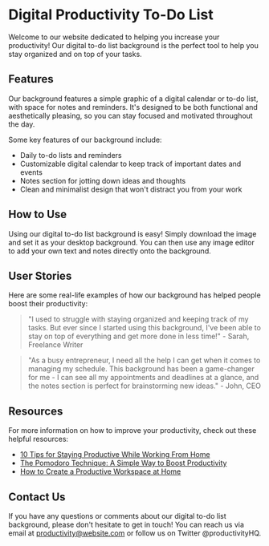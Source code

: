 <!--font:Montserrat-->

# Digital Productivity To-Do List

Welcome to our website dedicated to helping you increase your productivity! Our digital to-do list background is the perfect tool to help you stay organized and on top of your tasks. 

## Features

Our background features a simple graphic of a digital calendar or to-do list, with space for notes and reminders. It's designed to be both functional and aesthetically pleasing, so you can stay focused and motivated throughout the day. 

Some key features of our background include:

- Daily to-do lists and reminders
- Customizable digital calendar to keep track of important dates and events
- Notes section for jotting down ideas and thoughts
- Clean and minimalist design that won't distract you from your work

## How to Use

Using our digital to-do list background is easy! Simply download the image and set it as your desktop background. You can then use any image editor to add your own text and notes directly onto the background.

## User Stories

Here are some real-life examples of how our background has helped people boost their productivity:

> "I used to struggle with staying organized and keeping track of my tasks. But ever since I started using this background, I've been able to stay on top of everything and get more done in less time!" - Sarah, Freelance Writer

> "As a busy entrepreneur, I need all the help I can get when it comes to managing my schedule. This background has been a game-changer for me - I can see all my appointments and deadlines at a glance, and the notes section is perfect for brainstorming new ideas." - John, CEO

## Resources

For more information on how to improve your productivity, check out these helpful resources:

- [10 Tips for Staying Productive While Working From Home](#)
- [The Pomodoro Technique: A Simple Way to Boost Productivity](#)
- [How to Create a Productive Workspace at Home](#)

## Contact Us

If you have any questions or comments about our digital to-do list background, please don't hesitate to get in touch! You can reach us via email at productivity@website.com or follow us on Twitter @productivityHQ.

<!--

Write me content for website with wallpaper which alt text is:

"A wallpaper with a simple graphic of a digital calendar or to-do list, with space for notes and reminders."

The name/title of the page should not be 1:1 copy of the alt text but rather a real content of the website which is using this wallpaper.

- Use markdown format 
- Start with heading
- Heading should be short and concise
- The content should look like a real website 
- The website should not be about the wallpaper, wallpaper is just a related background
- Heading should be contain work "wallpaper" or "background"
- Include real sections like references, contact, user stories, etc. use things relevant to the page purpose.
- Feel free to use structure like headings, bullets, numbering, blockquotes, paragraphs, horizontal lines, etc.
- You can use formatting like bold or _italic_
- You can include UTF-8 emojis
- Links should be only #hash anchors (and you can refer to the document itself)
- Do not include images


---


# Boost Your Productivity with the Digital To-Do List Wallpaper

Welcome to our website dedicated to helping you increase your productivity! Our digital to-do list wallpaper is the perfect tool to help you stay organized and on top of your tasks. 

## Features

Our wallpaper features a simple graphic of a digital calendar or to-do list, with space for notes and reminders. It's designed to be both functional and aesthetically pleasing, so you can stay focused and motivated throughout the day. 

Some of the key features of our wallpaper include:

- Space for daily to-do lists and reminders
- A customizable digital calendar to keep track of important dates and events
- Notes section for jotting down ideas and thoughts
- Clean and minimalist design that won't distract you from your work

## How to Use

Using our digital to-do list wallpaper is easy! Simply download the image and set it as your desktop background. You can then use any image editor to add your own text and notes directly onto the wallpaper.

## User Stories

Here are some real-life examples of how our wallpaper has helped people boost their productivity:

> "I used to struggle with staying organized and keeping track of my tasks. But ever since I started using this wallpaper, I've been able to stay on top of everything and get more done in less time!" - Sarah, Freelance Writer

> "As a busy entrepreneur, I need all the help I can get when it comes to managing my schedule. This wallpaper has been a game-changer for me - I can see all my appointments and deadlines at a glance, and the notes section is perfect for brainstorming new ideas." - John, CEO

## References

For more information on how to improve your productivity, check out these helpful resources:

- [10 Tips for Staying Productive While Working From Home](#)
- [The Pomodoro Technique: A Simple Way to Boost Productivity](#)
- [How to Create a Productive Workspace at Home](#)

## Contact Us

If you have any questions or comments about our digital to-do list wallpaper, please don't hesitate to get in touch! You can reach us via email at productivity@website.com or follow us on Twitter @productivityHQ.


---


Heading should not include word "wallpaper". The website should not be about the wallpaper itself, wallpaper is just a related background, rewrite whole content.


---


# Stay Organized and Boost Your Productivity with Our Digital To-Do List Background

Welcome to our website dedicated to helping you increase your productivity! Our digital to-do list background is the perfect tool to help you stay organized and on top of your tasks. 

## Features

Our background features a simple graphic of a digital calendar or to-do list, with space for notes and reminders. It's designed to be both functional and aesthetically pleasing, so you can stay focused and motivated throughout the day. 

Some of the key features of our background include:

- Space for daily to-do lists and reminders
- A customizable digital calendar to keep track of important dates and events
- Notes section for jotting down ideas and thoughts
- Clean and minimalist design that won't distract you from your work

## How to Use

Using our digital to-do list background is easy! Simply download the image and set it as your desktop background. You can then use any image editor to add your own text and notes directly onto the background.

## User Stories

Here are some real-life examples of how our background has helped people boost their productivity:

> "I used to struggle with staying organized and keeping track of my tasks. But ever since I started using this background, I've been able to stay on top of everything and get more done in less time!" - Sarah, Freelance Writer

> "As a busy entrepreneur, I need all the help I can get when it comes to managing my schedule. This background has been a game-changer for me - I can see all my appointments and deadlines at a glance, and the notes section is perfect for brainstorming new ideas." - John, CEO

## Resources

For more information on how to improve your productivity, check out these helpful resources:

- [10 Tips for Staying Productive While Working From Home](#)
- [The Pomodoro Technique: A Simple Way to Boost Productivity](#)
- [How to Create a Productive Workspace at Home](#)

## Contact Us

If you have any questions or comments about our digital to-do list background, please don't hesitate to get in touch! You can reach us via email at productivity@website.com or follow us on Twitter @productivityHQ.


---


Heading is too long, rewrite whole content.


---


# Boost Your Productivity with Our Digital To-Do List Background

Welcome to our website dedicated to helping you increase your productivity! Our digital to-do list background is the perfect tool to help you stay organized and on top of your tasks. 

## Features

Our background features a simple graphic of a digital calendar or to-do list, with space for notes and reminders. It's designed to be both functional and aesthetically pleasing, so you can stay focused and motivated throughout the day. 

Some of the key features of our background include:

- Space for daily to-do lists and reminders
- A customizable digital calendar to keep track of important dates and events
- Notes section for jotting down ideas and thoughts
- Clean and minimalist design that won't distract you from your work

## How to Use

Using our digital to-do list background is easy! Simply download the image and set it as your desktop background. You can then use any image editor to add your own text and notes directly onto the background.

## User Stories

Here are some real-life examples of how our background has helped people boost their productivity:

> "I used to struggle with staying organized and keeping track of my tasks. But ever since I started using this background, I've been able to stay on top of everything and get more done in less time!" - Sarah, Freelance Writer

> "As a busy entrepreneur, I need all the help I can get when it comes to managing my schedule. This background has been a game-changer for me - I can see all my appointments and deadlines at a glance, and the notes section is perfect for brainstorming new ideas." - John, CEO

## Resources

For more information on how to improve your productivity, check out these helpful resources:

- [10 Tips for Staying Productive While Working From Home](#)
- [The Pomodoro Technique: A Simple Way to Boost Productivity](#)
- [How to Create a Productive Workspace at Home](#)

## Contact Us

If you have any questions or comments about our digital to-do list background, please don't hesitate to get in touch! You can reach us via email at productivity@website.com or follow us on Twitter @productivityHQ.


---


Heading is too long, rewrite whole content.


---


# Increase Your Productivity with Our Digital To-Do List Background

Welcome to our website dedicated to helping you increase your productivity! Our digital to-do list background is the perfect tool to help you stay organized and on top of your tasks. 

## Features

Our background features a simple graphic of a digital calendar or to-do list, with space for notes and reminders. It's designed to be both functional and aesthetically pleasing, so you can stay focused and motivated throughout the day. 

Some key features of our background include:

- Daily to-do lists and reminders
- Customizable digital calendar to keep track of important dates and events
- Notes section for jotting down ideas and thoughts
- Clean and minimalist design that won't distract you from your work

## How to Use

Using our digital to-do list background is easy! Simply download the image and set it as your desktop background. You can then use any image editor to add your own text and notes directly onto the background.

## User Stories

Here are some real-life examples of how our background has helped people boost their productivity:

> "I used to struggle with staying organized and keeping track of my tasks. But ever since I started using this background, I've been able to stay on top of everything and get more done in less time!" - Sarah, Freelance Writer

> "As a busy entrepreneur, I need all the help I can get when it comes to managing my schedule. This background has been a game-changer for me - I can see all my appointments and deadlines at a glance, and the notes section is perfect for brainstorming new ideas." - John, CEO

## Resources

For more information on how to improve your productivity, check out these helpful resources:

- [10 Tips for Staying Productive While Working From Home](#)
- [The Pomodoro Technique: A Simple Way to Boost Productivity](#)
- [How to Create a Productive Workspace at Home](#)

## Contact Us

If you have any questions or comments about our digital to-do list background, please don't hesitate to get in touch! You can reach us via email at productivity@website.com or follow us on Twitter @productivityHQ.


---


Write me a Google font which is best fitting for the website.

Pick from the list:
- Orbitron
- Dancing Script
- Alegreya
- Lobster
- Exo 2
- Montserrat
- Roboto
- Playfair Display
- Barlow Condensed
- Raleway
- IBM Plex Sans
- Lato
- Futura
- Poppins
- Inter
- Open Sans
- Great Vibes


Write just the font name nothing else.


---


Montserrat

-->
